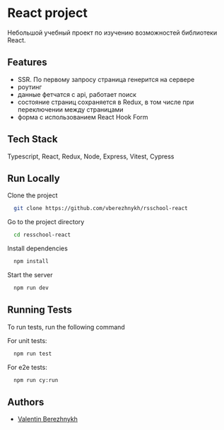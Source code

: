 
# React project

Небольшой учебный проект по изучению возможностей библиотеки React.


## Features

- SSR. По первому запросу страница генерится на сервере
- роутинг
- данные фетчатся с api, работает поиск
- состояние страниц сохраняется в Redux, в том числе при переключении между страницами
- форма с использованием React Hook Form


## Tech Stack

Typescript, React, Redux, Node, Express, Vitest, Cypress


## Run Locally

Clone the project

```bash
  git clone https://github.com/vberezhnykh/rsschool-react
```

Go to the project directory

```bash
  cd resschool-react
```

Install dependencies

```bash
  npm install
```

Start the server

```bash
  npm run dev
```


## Running Tests

To run tests, run the following command

For unit tests:
```bash
  npm run test
```

For e2e tests:
```bash
  npm run cy:run
```


## Authors

- [Valentin Berezhnykh](https://github.com/vberezhnykh/)

